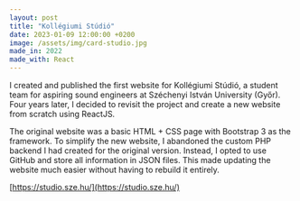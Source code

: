 ```yaml
---
layout: post
title: "Kollégiumi Stúdió"
date: 2023-01-09 12:00:00 +0200
image: /assets/img/card-studio.jpg
made_in: 2022
made_with: React
---
```


I created and published the first website for Kollégiumi Stúdió, a student team for aspiring sound engineers at Széchenyi István University (Győr). Four years later, I decided to revisit the project and create a new website from scratch using ReactJS.

The original website was a basic HTML + CSS page with Bootstrap 3 as the framework. To simplify the new website, I abandoned the custom PHP backend I had created for the original version. Instead, I opted to use GitHub and store all information in JSON files. This made updating the website much easier without having to rebuild it entirely.

[https://studio.sze.hu/](https://studio.sze.hu/)
